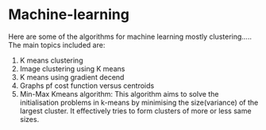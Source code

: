 # Machine-learning
Here are some of the algorithms for machine learning mostly clustering.....
The main topics included are: 
  1. K means clustering
  2. Image clustering using K means
  3. K means using gradient decend
  4. Graphs pf cost function versus centroids
  5. Min-Max Kmeans algorithm: 
              This algorithm aims to solve the initialisation problems in k-means by minimising the size(variance) of the largest cluster.               It effectively tries to form clusters of more or less same sizes.

